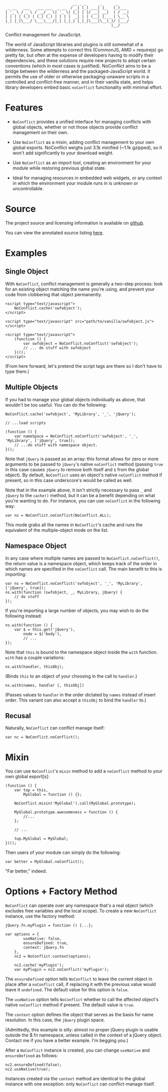                                   __ _ _      _      _
     _ __   ___   ___ ___  _ __  / _| (_) ___| |_   (_)___
    | '_ \ / _ \ / __/ _ \| '_ \| |_| | |/ __| __|  | / __|
    | | | | (_) | (_| (_) | | | |  _| | | (__| |_ _ | \__ \
    |_| |_|\___/ \___\___/|_| |_|_| |_|_|\___|\__(_)/ |___/
                                                   |__/

Conflict management for JavaScript.

The world of JavaScript libraries and plugins is still somewhat of a wilderness. Some attempts to correct this (CommonJS, AMD + requirejs) go pretty far, but often at the expense of developers having to modify their dependencies, and these solutions require new projects to adopt certain conventions (which in most cases is justified).  NoConflict aims to be a bridge between the wilderness and the packaged-JavaScript world.  It permits the use of older or otherwise packaging-unaware scripts in a controlled and conflict-free manner, and in their vanilla state, and helps library developers embed basic `noConflict` functionality with minimal effort.  

Features
=========

* `NoConflict` provides a unified interface for managing conflicts with global objects, whether or not those objects provide conflict management on their own.

* Use `NoConflict` as a mixin, adding conflict management to your own global exports.   NoConflict weighs just 3.1k minified (~1.1k gzipped), so it won't add significantly to your download weight.

* Use `NoConflict` as an import tool, creating an environment for your module while restoring previous global state.

* Ideal for managing resources in embedded web widgets, or any context in which the environment your module runs in is unknown or uncontrollable.

Source
=======

The project source and licensing information is available on [github](http://github.com/mattucf/noconflict).

You can view the annotated source listing [here](docs/noconflict.html).

Examples
========


Single Object
-------------

With `NoConflict`, conflict management is generally a two-step process: look for an existing object matching the name you're using, and prevent your code from clobbering that object permanently.

    <script type="text/javascript">
        NoConflict.cache('swfobject');
    </script>

    <script type="text/javascript" src="path/to/vanilla/swfobject.js"></script>

    <script type="text/javascript">
        (function () {
            var swfobject = NoConflict.noConflict('swfobject');
            // ... do stuff with swfobject
        })();
    </script>

(From here forward, let's pretend the script tags are there so I don't have to type them.)


Multiple Objects
-----------------

If you had to manage your global objects individually as above, that wouldn't be too useful. You can do the following:

    NoConflict.cache('swfobject', 'MyLibrary', '_', 'jQuery');

    // ...load scripts

    (function () {
        var nameSpace = NoConflict.noConflict('swfobject', '_', 'MyLibrary', ['jQuery', true]);
        // ...do stuff with namespace object.
    }();

Note that `jQuery` is passed as an array: this format allows for zero or more arguments to be passed to `jQuery`'s native `noConflict` method (passing `true` in this case causes `jQuery` to remove both itself and `$` from the global object).  By default, `NoConflict` uses an object's native `noConflict` method if present, so in this case underscore's would be called as well.

Note that in the example above, it isn't strictly necessary to pass `_` and `jQuery` to the `cache()` method, but it can be a benefit depending on what you're wanting to do.  For instance, you can use `noConflict` in the following way:

    var ns = NoConflict.noConflict(NoConflict.ALL);

This mode grabs all the names in `NoConflict`'s cache and runs the equivalent of the multiple-object mode on the list.


Namespace Object
----------------

In any case where multiple names are passed to `NoConflict.noConflict()`, the return value is a namespace object, which keeps track of the order in which names are specified in the `noConflict` call.  The main benefit to this is importing: 

    var ns = NoConflict.noConflict('swfobject', '_', 'MyLibrary', ['jQuery', true]);
    ns.with(function (swfobject, _, MyLibrary, jQuery) {
        // do stuff
    });

If you're importing a large number of objects, you may wish to do the following instead:

    ns.with(function () {
        var $ = this.get('jQuery'),
            node = $('body'),
            // ...
    });

Note that `this` is bound to the namespace object inside the `with` function.  `with` has a couple variations:

    ns.with(handler, thisObj);

(Binds `this` to an object of your choosing in the call to `handler`.)

    ns.with(names, handler [, thisObj])

(Passes values to `handler` in the order dictated by `names` instead of insert order. This variant can also accept a `thisObj` to bind the `handler` to.)


Recusal
--------

Naturally, `NoConflict` can conflict manage itself:

    var nc = NoConflict.noConflict();


Mixin
======

You can use `NoConflict`'s `mixin` method to add a `noConflict` method to your own global export\[s\]:

    (function () {
        var top = this,
            MyGlobal = function () {};

        NoConflict.mixin('MyGlobal').call(MyGlobal.prototype);

        MyGlobal.prototype.awesomeness = function () {
            //...
        };

        // ...

        top.MyGlobal = MyGlobal;
    })();

Then users of your module can simply do the following:

    var better = MyGlobal.noConflict();

"Far better," indeed.


Options + Factory Method
========================

`NoConflict` can operate over any namespace that's a real object (which excludes free variables and the local scope).  To create a new `NoConflict` instance, use the factory method:

    jQuery.fn.myPlugin = function () {...};

    var options = {
            useNative: false,
            ensureDefined: true,
            context: jQuery.fn
        },
        nc2 = NoConflict.context(options);

        nc2.cache('myPlugin');
        var myPlugin = nc2.noConflict('myPlugin');

The `ensureDefined` option tells `NoConflict` to leave the current object in place after a `noConflict` call, if replacing it with the previous value would leave it `undefined`.  The default value for this option is `false`.

The `useNative` option tells `NoConflict` whether to call the affected object's native `noConflict` method if present.  The default value is `true`.

The `context` option defines the object that serves as the basis for name resolution. In this case, the `jQuery` plugin space.

(Admittedly, this example is silly: almost no proper jQuery plugin is usable outside the $.fn namespace, unless called in the context of a jQuery object. Contact me if you have a better example. I'm begging you.)

After a `NoConflict` instance is created, you can change `useNative` and `ensureDefined` as follows:

    nc2.ensureDefined(false);
    nc2.useNative(true);

Instances created via the `context` method are identical to the global instance with one exception: only `NoConflict` can conflict-manage itself.
